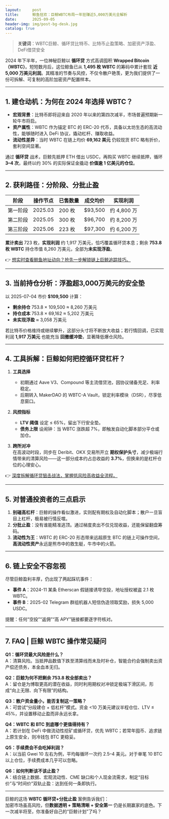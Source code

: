 ```yaml
---
layout:     post
title:      鲸鱼狂欢：巨鲸WBTC布局一年狂赚近5,000万美元全解析
date:       2025-09-05
header-img: img/post-bg-desk.jpg
catalog: true
---
```


> **关键词**：WBTC巨鲸、循环贷比特币、比特币止盈策略、加密资产浮盈、DeFi借贷安全

2024 年下半年，一位神秘巨鲸以 **循环贷** 方式高调囤积 **Wrapped Bitcoin（WBTC）**。短短数月后，这位鲸鱼已从 **1,495 枚 WBTC** 的筹码中累计套现 **近 5,000 万美元利润**。其精准的节奏与风控，不仅令散户艳羡，更为我们提供了一份可拆解、可复制的高阶加密资产配置样本。

---

## 1. 建仓动机：为何在 2024 年选择 WBTC？

- **宏观背景**：比特币即将迎来自 2020 年以来的第四次减半，市场普遍预期新一轮牛市将启。
- **资产属性**：WBTC 作为锚定 BTC 的 ERC-20 代币，具备以太坊生态的高流动性，能够随时进入 DeFi 协议，撬动杠杆、赚取收益。
- **流动性差异**：当时 WBTC 在链上均价 **69,162 美元** 仍较现货 BTC 略有折价，套利空间显著。

通过 **循环贷** 战术，巨鲸先抵押 ETH 借出 USDC，再购买 WBTC 继续抵押，循环 **3–4 次**，最终以约 30% 的实际保证金撬动 **价值逾 1 亿美元的仓位**。

---

## 2. 获利路径：分阶段、分批止盈

| 阶段 | 操作节点 | 已售数量 | 成交均价 | 实现利润 |
| --- | --- | --- | --- | --- |
| 第一阶段 | 2025.03 | 200 枚 | $93,500 | 约 4,800 万 |
| 第二阶段 | 2025.05 | 300 枚 | $96,700 | 约 8,200 万 |
| 第三阶段 | 2025.06 | 223 枚 | $97,300 | 约 6,200 万 |

**累计卖出** 723 枚，**实现利润** 约 1,917 万美元，恰巧覆盖循环贷本息；剩余 **753.8 枚 WBTC** 持仓市值 8,260 万美元，全部为**未实现浮盈**。

👉 [想实时查看鲸鱼地址动向？抢先一步解锁链上巨鲸追踪技巧。](https://okxdog.com/)

---

## 3. 当前持仓分析：浮盈超3,000万美元的安全垫

以 2025-07-04 市价 **$109,500** 计算：

- **剩余持仓** 753.8 × 109,500 ≈ 8,260 万美元  
- **持仓成本** 753.8 × 69,162 ≈ 5,202 万美元  
- **未实现浮盈** ≈ 3,058 万美元

若比特币价格维持或继续攀升，这部分头寸将不断放大收益；若行情回调，已实现利润 **1,917 万美元** 也能充当 **回撤缓冲垫**，显著降低爆仓风险。

---

## 4. 工具拆解：巨鲸如何把控循环贷杠杆？

1. **工具选择**  
   - 初期通过 Aave V3、Compound 等主流借贷池，因协议储备充足、利率稳定。  
   - 后期转入 MakerDAO 的 WBTC-A Vault，锁定利率模块（DSR），尽享低息窗口。

2. **风控指标**  
   - **LTV 阈值** 设定 ≤ 65%，留出下行安全垫。  
   - **债务上限** 设闹钟：当 WBTC 涨跌超 7%，即触发自动化脚本部分平仓或加仓。

3. **跨所对冲**  
   在高波动时段，同步在 Deribit、OKX 交易所开立 **期权保护头寸**，减少极端行情带来的清算风险——这一部分成本约占总收益的 **3.7%**，但换来的是杠杆仓位的心理安心。

👉 [深度拆解循环贷狙击战法，掌握低风险高收益全流程。](https://okxdog.com/)

---

## 5. 对普通投资者的三点启示

1. **别碰高杠杆**：巨鲸的操作看似激进，实则配有期权及自动化脚本；散户一旦盲目上杠杆，极易被行情反噬。  
2. **分批止盈**：没有谁能精准逃顶。通过梯度卖出不仅兑现收益，还能保留翻盘筹码。  
3. **流动性为王**：WBTC 的 ERC-20 形态带来远超原生 BTC 的链上可操作空间，**高流动性资产**永远是熊市中的救生艇，牛市中的火箭。

---

## 6. 链上安全不容忽视

尽管巨鲸盈利丰厚，仍出现了两起踩坑事件：

- **事件 A**：2024-11 某条 Etherscan 假链接诱导空投，地址授权被盗 2.1 枚 WBTC。  
- **事件 B**：2025-02 Telegram 群组机器人短信伪造领取奖励，损失 5,000 USDC。

提醒：任何“空投”“返佣”“高 APY”链接都要逐字符核对。  

---

## 7. FAQ | 巨鲸 WBTC 操作常见疑问

**Q1：循环贷最大风险是什么？**  
A：清算风险。当抵押品数值下跌至清算线而未及时补仓，智能合约会强制卖出资产偿还债务，本金血本无归。

**Q2：巨鲸为何不把剩余 753.8 枚全部卖出？**  
A：留仓是为博取更高的潜在收益，同时利用期权对冲锁定极端下滑区间，形成“向上无限、向下有限”的结构。

**Q3：散户资金量小，能否复制这一策略？**  
A：可尝试“分段建仓 + 低杠杆”模式。资金 <10 万美元建议半程仓位、LTV ≤ 45%，并设置移动止盈而非永远长拿。

**Q4：WBTC 和 BTC 到底哪个更值得持有？**  
A：若计划在 DeFi 中做流动性挖矿或循环贷，优先 WBTC；若常年囤币、追求链上原生安全，则冷钱包 BTC 更稳妥。

**Q5：手续费会不会吃掉利润？**  
A：以当前 Gwei 10 左右为例，平均每循环一次约 2.5–4 美元。对于单笔 10 BTC 以上仓位，手续费成本几乎可以忽略。

**Q6：如何判断该不该止盈？**  
A：结合链上数据、宏观流动性、CME 缺口和个人现金流需求，制定“目标价”与“时间价”双轨止盈：达到任何一条即执行。

---

巨鲸的这场 **WBTC 循环贷+分批止盈** 案例告诉我们：  
加密市场虽高风险，但**数据透明 + 策略清晰 + 安全第一** 仍是长期赢家的底色。下一次减半将至，你准备好自己的“巨鲸计划”了吗？